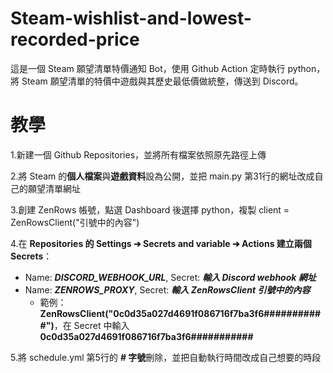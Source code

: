 # Steam-wishlist-and-lowest-recorded-price
這是一個 Steam 願望清單特價通知 Bot，使用 Github Action 定時執行 python，將 Steam 願望清單的特價中遊戲與其歷史最低價做統整，傳送到 Discord。

# 教學
1.新建一個 Github Repositories，並將所有檔案依照原先路徑上傳 

2.將 Steam 的**個人檔案**與**遊戲資料**設為公開，並把 main.py 第31行的網址改成自己的願望清單網址

3.創建 ZenRows 帳號，點選 Dashboard 後選擇 python，複製 client = ZenRowsClient("引號中的內容")

4.在 **Repositories 的 Settings ➔ Secrets and variable ➔ Actions 建立兩個 Secrets**：
  - Name: ***DISCORD_WEBHOOK_URL***, Secret: ***輸入 Discord webhook 網址***
  - Name: ***ZENROWS_PROXY***, Secret: ***輸入 ZenRowsClient 引號中的內容***
    - 範例：**ZenRowsClient("0c0d35a027d4691f086716f7ba3f6###########")**，在 Secret 中輸入 **0c0d35a027d4691f086716f7ba3f6###########**

5.將 schedule.yml 第5行的 **# 字號**刪除，並把自動執行時間改成自己想要的時段
